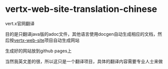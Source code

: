 # vertx-web-site-translation-chinese

vert.x官网翻译

目的是只翻译java版的adoc文件，其他语言使用docgen自动生成相应的文档，然后按[vertx-web-site](https://github.com/vert-x3/vertx-web-site)项目自动生成网站

生成好的网站放到github pages上

当然我英文差的很，所以这只是一个翻译项目，具体的翻译内容需要专业人士来做